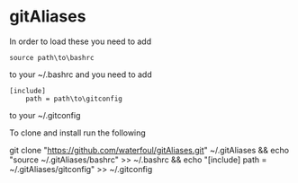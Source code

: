 # gitAliases

In order to load these you need to add
```
source path\to\bashrc
```
to your ~/.bashrc and you need to add
```
[include]
    path = path\to\gitconfig
```
to your ~/.gitconfig

To clone and install run the following

git clone "https://github.com/waterfoul/gitAliases.git" ~/.gitAliases && echo "source ~/.gitAliases/bashrc" >> ~/.bashrc && echo "[include]
    path = ~/.gitAliases/gitconfig" >> ~/.gitconfig
